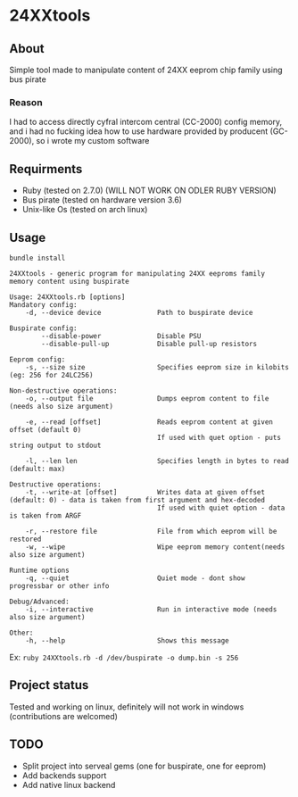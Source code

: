 # 24XXtools
## About
Simple tool made to manipulate content of 24XX eeprom chip family using bus pirate
### Reason
I had to access directly cyfral intercom central (CC-2000) config memory, and i had no fucking idea how to use hardware provided by producent (GC-2000), so i wrote my custom software
## Requirments
* Ruby (tested on 2.7.0) (WILL NOT WORK ON ODLER RUBY VERSION)
* Bus pirate (tested on hardware version 3.6)
* Unix-like Os (tested on arch linux)

## Usage
```
bundle install
```
```
24XXtools - generic program for manipulating 24XX eeproms family memory content using buspirate

Usage: 24XXtools.rb [options]
Mandatory config:
    -d, --device device              Path to buspirate device

Buspirate config:
        --disable-power              Disable PSU
        --disable-pull-up            Disable pull-up resistors

Eeprom config:
    -s, --size size                  Specifies eeprom size in kilobits (eg: 256 for 24LC256)

Non-destructive operations:
    -o, --output file                Dumps eeprom content to file (needs also size argument)

    -e, --read [offset]              Reads eeprom content at given offset (default 0)
                                     If used with quet option - puts string output to stdout

    -l, --len len                    Specifies length in bytes to read (default: max)

Destructive operations:
    -t, --write-at [offset]          Writes data at given offset (default: 0) - data is taken from first argument and hex-decoded
                                     If used with quiet option - data is taken from ARGF

    -r, --restore file               File from which eeprom will be restored
    -w, --wipe                       Wipe eeprom memory content(needs also size argument)

Runtime options
    -q, --quiet                      Quiet mode - dont show progressbar or other info

Debug/Advanced:
    -i, --interactive                Run in interactive mode (needs also size argument)

Other:
    -h, --help                       Shows this message

```
Ex: `ruby 24XXtools.rb -d /dev/buspirate -o dump.bin -s 256`
## Project status
Tested and working on linux, definitely will not work in windows (contributions are welcomed)
## TODO
* Split project into serveal gems (one for buspirate, one for eeprom)
* Add backends support
* Add native linux backend
